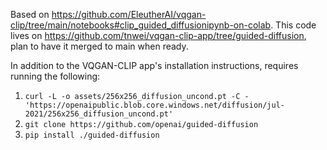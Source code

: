 Based on https://github.com/EleutherAI/vqgan-clip/tree/main/notebooks#clip_guided_diffusionipynb-on-colab. This code lives on https://github.com/tnwei/vqgan-clip-app/tree/guided-diffusion, plan to have it merged to main when ready.

In addition to the VQGAN-CLIP app's installation instructions, requires running the following:

1. `curl -L -o assets/256x256_diffusion_uncond.pt -C - 'https://openaipublic.blob.core.windows.net/diffusion/jul-2021/256x256_diffusion_uncond.pt'`
2. `git clone https://github.com/openai/guided-diffusion`
3. `pip install ./guided-diffusion`